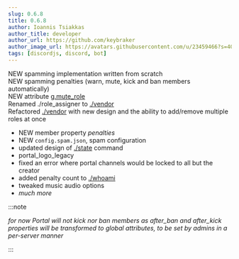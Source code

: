 ```yaml
---
slug: 0.6.8
title: 0.6.8
author: Ioannis Tsiakkas
author_title: developer
author_url: https://github.com/keybraker
author_image_url: https://avatars.githubusercontent.com/u/23459466?s=400&u=dcee0bcfb1acb1136df98cedcdc5c77000e402c8&v=4
tags: [discordjs, discord, bot]
---
```


NEW spamming implementation written from scratch<br />
NEW spamming penalties (warn, mute, kick and ban members automatically)<br />
NEW attribute [g.mute_role](/docs/interpreter/objects/attributes/detailed/global/g.mute_role)<br />
Renamed ./role_assigner to [./vendor](/docs/commands/detailed/vendor)<br />
Refactored [./vendor](/docs/commands/detailed/vendor) with new design and the ability to add/remove multiple roles at once

<!--truncate-->

- NEW member property _penalties_
- NEW `config.spam.json`, spam configuration
- updated design of [./state](/docs/commands/detailed/state) command
- portal_logo_legacy
- fixed an error where portal channels would be locked to all but the creator
- added penalty count to [./whoami](/docs/commands/detailed/whoami)
- tweaked music audio options
- _much more_

:::note

_for now Portal will not kick nor ban members as after_ban and after_kick properties
will be transformed to global attributes, to be set by admins in a per-server manner_

:::